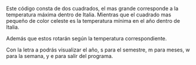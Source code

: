 Este código consta de dos cuadrados, el mas grande corresponde a la temperatura máxima dentro de Italia. Mientras que el cuadrado mas pequeño de color celeste es la temperatura mínima en el año dentro de Italia.

Además que estos rotarán según la temperatura correspondiente.

Con la letra a podrás visualizar el año, s para el semestre, m para meses, w para la semana, y e para salir del programa.

